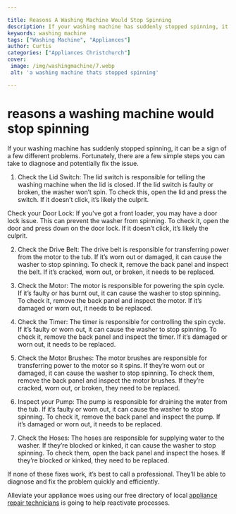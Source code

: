 ```yaml
---

title: Reasons A Washing Machine Would Stop Spinning
description: If your washing machine has suddenly stopped spinning, it could be a sign of a broken belt, a clogged pump, or a problem with the motor. By diagnosing the issue and fixing it, you could save yourself a trip to the repair shop. Learn how to diagnose and fix the problem in this post.
keywords: washing machine
tags: ["Washing Machine", "Appliances"]
author: Curtis
categories: ["Appliances Christchurch"]
cover: 
 image: /img/washingmachine/7.webp
 alt: 'a washing machine thats stopped spinning'

---
```


# reasons a washing machine would stop spinning

If your washing machine has suddenly stopped spinning, it can be a sign of a few different problems. Fortunately, there are a few simple steps you can take to diagnose and potentially fix the issue.

1. Check the Lid Switch: The lid switch is responsible for telling the washing machine when the lid is closed. If the lid switch is faulty or broken, the washer won’t spin. To check this, open the lid and press the switch. If it doesn’t click, it’s likely the culprit.

Check your Door Lock: If you've got a front loader, you may have a door lock issue. This can prevent the washer from spinning. To check it, open the door and press down on the door lock. If it doesn’t click, it’s likely the culprit.

2. Check the Drive Belt: The drive belt is responsible for transferring power from the motor to the tub. If it’s worn out or damaged, it can cause the washer to stop spinning. To check it, remove the back panel and inspect the belt. If it’s cracked, worn out, or broken, it needs to be replaced.

3. Check the Motor: The motor is responsible for powering the spin cycle. If it’s faulty or has burnt out, it can cause the washer to stop spinning. To check it, remove the back panel and inspect the motor. If it’s damaged or worn out, it needs to be replaced.

4. Check the Timer: The timer is responsible for controlling the spin cycle. If it’s faulty or worn out, it can cause the washer to stop spinning. To check it, remove the back panel and inspect the timer. If it’s damaged or worn out, it needs to be replaced.

5. Check the Motor Brushes: The motor brushes are responsible for transferring power to the motor so it spins. If they’re worn out or damaged, it can cause the washer to stop spinning. To check them, remove the back panel and inspect the motor brushes. If they’re cracked, worn out, or broken, they need to be replaced.

6. Inspect your Pump: The pump is responsible for draining the water from the tub. If it’s faulty or worn out, it can cause the washer to stop spinning. To check it, remove the back panel and inspect the pump. If it’s damaged or worn out, it needs to be replaced.

7. Check the Hoses: The hoses are responsible for supplying water to the washer. If they’re blocked or kinked, it can cause the washer to stop spinning. To check them, open the back panel and inspect the hoses. If they’re blocked or kinked, they need to be replaced.

If none of these fixes work, it’s best to call a professional. They’ll be able to diagnose and fix the problem quickly and efficiently.

Alleviate your appliance woes using our free directory of local <a href="/pages/appliance-repair-technicians/">appliance repair technicians</a> is going to help reactivate processes.